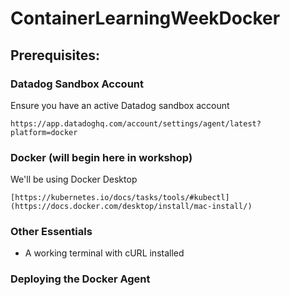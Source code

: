 # ContainerLearningWeekDocker

## Prerequisites:

### Datadog Sandbox Account

Ensure you have an active Datadog sandbox account
```
https://app.datadoghq.com/account/settings/agent/latest?platform=docker
```

### Docker (will begin here in workshop)

We'll be using Docker Desktop
```
[https://kubernetes.io/docs/tasks/tools/#kubectl](https://docs.docker.com/desktop/install/mac-install/)
```

### Other Essentials

- A working terminal with cURL installed


### Deploying the Docker Agent

